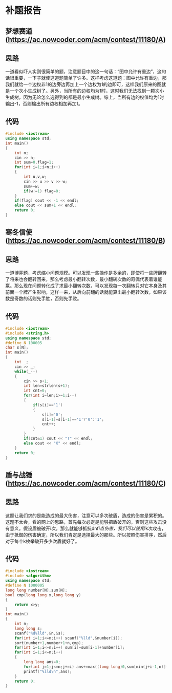 # 补题报告

## 梦想赛道(https://ac.nowcoder.com/acm/contest/11180/A)

## 思路

一道看似吓人实则很简单的题，注意题目中的这一句话：“图中允许有重边”，这句话很重要，一下子就使这道题简单了许多。这样考虑这道题：图中允许有重边，那我们就给一个边权非1的边旁边再加上一个边权为1的边即可，这样我们原来的图就是一个次小生成树了。另外，当所有的边权均为1时，这时我们无法找到一颗次小生成树，因为无论怎么选得到的都是最小生成树。综上，当所有边的权值均为1时输出-1，否则输出所有边权相加再加1。

## 代码

```cpp
#include <iostream>
using namespace std;
int main()
{
    int n;
    cin >> n;
    int sum=0,flag=1;
    for(int i=1;i<n;i++)
    {
        int u,v,w;
        cin >> u >> v >> w;
        sum+=w;
        if(w!=1) flag=0;
    }
    if(flag) cout << -1 << endl;
    else cout << sum+1 << endl;
    return 0;
}
```

## 寒冬信使(https://ac.nowcoder.com/acm/contest/11180/B)

## 思路

一道博弈题，考虑缩小问题规模。可以发现一些操作是多余的，即使将一些牌翻转了将来也会翻转回来，那么考虑最小翻转次数，最小翻转次数的奇偶代表着谁能赢。那么现在问题转化成了求最小翻转次数，可以发现每一次翻转只对它本身及其前面一个牌产生影响，这样一来，从后向前翻的话就能算出最小翻转次数，如果该数是奇数的话则先手胜，否则先手败。

## 代码

```cpp
#include <iostream>
#include <string.h>
using namespace std;
#define N 100005
char s[N];
int main()
{
    int _;
    cin >> _;
    while(_--)
    {
        cin >> s+1;
        int len=strlen(s+1);
        int cnt=0;
        for(int i=len;i>=1;i--)
        {
            if(s[i]=='1')
            {
                s[i]='0';
                s[i-1]=s[i-1]=='1'?'0':'1';
                cnt++;
            }
        }
        if(cnt&1) cout << "T" << endl;
        else cout << "X" << endl;
    }
    return 0;
}
```

## 盾与战锤(https://ac.nowcoder.com/acm/contest/11180/C)

## 思路

这题让我们求的是能造成的最大伤害，注意可以多次破盾，造成的伤害是累积的。这题不太会，看的网上的思路，首先每次必定是能够把盾破开的，否则这些攻击没有意义。假设盾被破开i次，那么就能够抵抗dnf*i点伤害，我们可以使用i*k次攻击，由于抵御的伤害确定，所以我们肯定是选择最大的那些。所以按照伤害排序，然后对于每个k枚举破开多少次盾就好了。

## 代码

```cpp
#include <iostream>
#include <algorithm>
using namespace std;
#define N 1000005
long long number[N],sum[N];
bool cmp(long long x,long long y)
{
    return x>y;
}
int main()
{
    int n;
    long long s;
    scanf("%d%lld",&n,&s);
    for(int i=1;i<=n;i++) scanf("%lld",&number[i]);
    sort(number+1,number+1+n,cmp);
    for(int i=1;i<=n;i++) sum[i]=sum[i-1]+number[i];
    for(int i=1;i<=n;i++)
    {
        long long ans=0;
        for(int j=1;j<=n;j+=i) ans+=max((long long)0,sum[min(j+i-1,n)]-sum[j-1]-s);
        printf("%lld\n",ans);
    }
    return 0;
}
```
